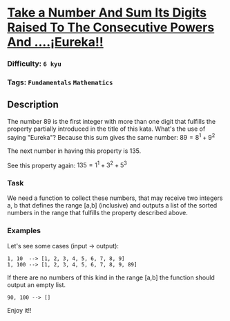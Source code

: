 # [Take a Number And Sum Its Digits Raised To The Consecutive Powers And ....¡Eureka!!](https://www.codewars.com/kata/5626b561280a42ecc50000d1)

### Difficulty: `6 kyu`

### Tags: `Fundamentals` `Mathematics`

## Description

The number 89 is the first integer with more than one digit that fulfills the property partially introduced in the title of this kata. What's the use of saying "Eureka"? Because this sum gives the same number: $89=8^1+9^2$

The next number in having this property is 135.

See this property again: 
$135=1^1+3^2+5^3$
 

### Task
We need a function to collect these numbers, that may receive two integers a, b that defines the range [a,b] (inclusive) and outputs a list of the sorted numbers in the range that fulfills the property described above.

### Examples
Let's see some cases (input -> output):

```
1, 10  --> [1, 2, 3, 4, 5, 6, 7, 8, 9]
1, 100 --> [1, 2, 3, 4, 5, 6, 7, 8, 9, 89]
```

If there are no numbers of this kind in the range [a,b] the function should output an empty list.

```
90, 100 --> []
```

Enjoy it!!